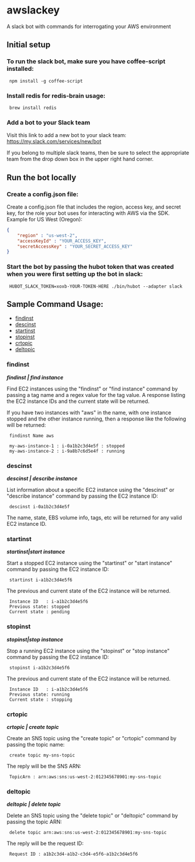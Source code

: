 # awslackey
A slack bot with commands for interrogating your AWS environment

## Initial setup

### To run the slack bot, make sure you have coffee-script installed:

```script
 npm install -g coffee-script 
```

### Install redis for redis-brain usage:

```script
 brew install redis
```

### Add a bot to your Slack team
Visit this link to add a new bot to your slack team: https://my.slack.com/services/new/bot

If you belong to multiple slack teams, then be sure to select the appropriate team from the drop down box in the upper right hand corner.

## Run the bot locally

### Create a config.json file:
Create a config.json file that includes the region, access key, and secret key, for the role your bot uses for interacting with AWS via the SDK. Example for US West (Oregon):

```json
{ 
    "region" : "us-west-2", 
    "accessKeyId" : "YOUR_ACCESS_KEY", 
    "secretAccessKey" : "YOUR_SECRET_ACCESS_KEY" 
}
```

### Start the bot by passing the hubot token that was created when you were first setting up the bot in slack:

```script
 HUBOT_SLACK_TOKEN=xoxb-YOUR-TOKEN-HERE ./bin/hubot --adapter slack
```

## Sample Command Usage:
* [findinst](#findinst)
* [descinst](#descinst)
* [startinst](#startinst)
* [stopinst](#stopinst)
* [crtopic](#crtopic)
* [deltopic](#deltopic)

### findinst
_**findinst | find instance**_

Find EC2 instances using the "findinst" or "find instance" command by passing a tag name and a regex value for the tag value. A response listing the EC2 instance IDs and the current state will be returned. 

If you have two instances with "aws" in the name, with one instance stopped and the other instance running, then a response like the following will be returned:

```script
 findinst Name aws
```

```script
 my-aws-instance-1 : i-0a1b2c3d4e5f : stopped
 my-aws-instance-2 : i-9a8b7c6d5e4f : running
```

### descinst
_**descinst | describe instance**_

List information about a specific EC2 instance using the "descinst" or "describe instance" command by passing the EC2 instance ID:

```script
 descinst i-0a1b2c3d4e5f
```
The name, state, EBS volume info, tags, etc will be returned for any valid EC2 instance ID.


### startinst
_**startinst|start instance**_

Start a stopped EC2 instance using the "startinst" or "start instance" command by passing the EC2 instance ID:

```script
 startinst i-a1b2c3d4e5f6
```
The previous and current state of the EC2 instance will be returned.

```script
 Instance ID   : i-a1b2c3d4e5f6
 Previous state: stopped
 Current state : pending
```

### stopinst
_**stopinst|stop instance**_

Stop a running EC2 instance using the "stopinst" or "stop instance" command by passing the EC2 instance ID:

```script
 stopinst i-a1b2c3d4e5f6
```
The previous and current state of the EC2 instance will be returned.

```script
 Instance ID   : i-a1b2c3d4e5f6
 Previous state: running
 Current state : stopping
```

### crtopic
_**crtopic | create topic**_

Create an SNS topic using the "create topic" or "crtopic" command by passing the topic name:

```script
 create topic my-sns-topic
```
The reply will be the SNS ARN:

```script
 TopicArn : arn:aws:sns:us-west-2:012345678901:my-sns-topic
```

### deltopic
_**deltopic | delete topic**_

Delete an SNS topic using the "delete topic" or "deltopic" command by passing the topic ARN:

```script
 delete topic arn:aws:sns:us-west-2:012345678901:my-sns-topic
```
The reply will be the request ID:

```script
 Request ID : a1b2c3d4-a1b2-c3d4-e5f6-a1b2c3d4e5f6
```

